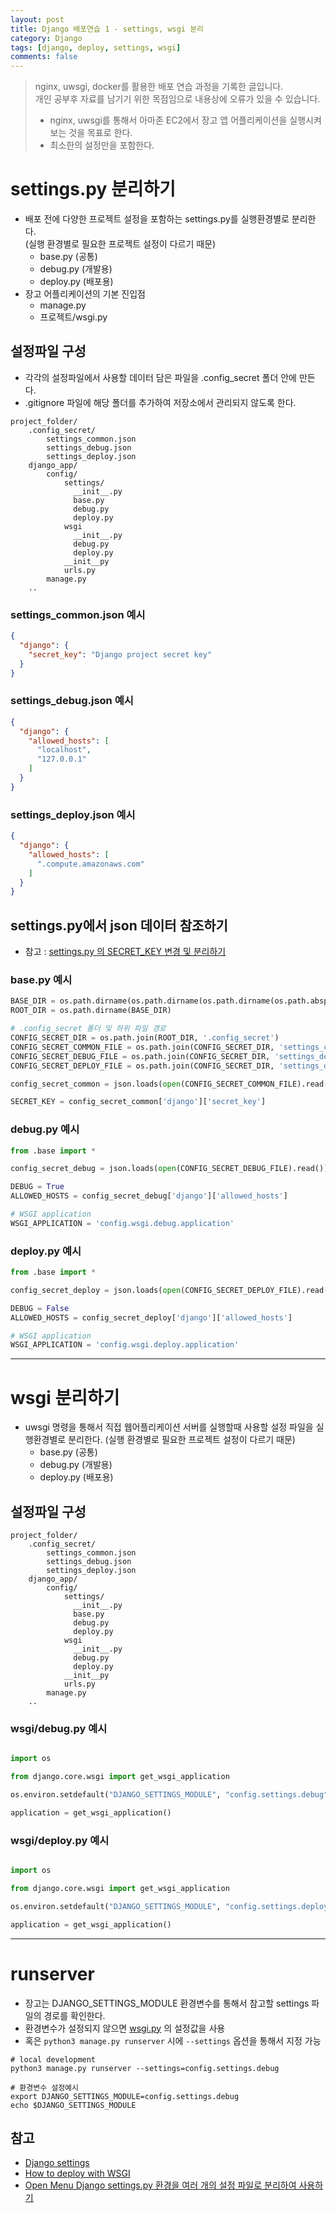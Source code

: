 ```yaml
---
layout: post
title: Django 배포연습 1 - settings, wsgi 분리
category: Django
tags: [django, deploy, settings, wsgi]
comments: false
---
```


> nginx, uwsgi, docker를 활용한 배포 연습 과정을 기록한 글입니다.   
> 개인 공부후 자료를 남기기 위한 목점임으로 내용상에 오류가 있을 수 있습니다.
>
> - nginx, uwsgi를 통해서 아마존 EC2에서 장고 앱 어플리케이션을 실행시켜 보는 것을 목표로 한다.
> - 최소한의 설정만을 포함한다.


# settings.py 분리하기
- 배포 전에 다양한 프로젝트 설정을 포함하는 settings.py를 실행환경별로 분리한다.  
  (실행 환경별로 필요한 프로젝트 설정이 다르기 때문)
  - base.py (공통)
  - debug.py (개발용)
  - deploy.py (배포용)
- 장고 어플리케이션의 기본 진입점
  - manage.py
  - 프로젝트/wsgi.py


## 설정파일 구성
- 각각의 설정파일에서 사용할 데이터 담은 파일을 .config_secret 폴더 안에 만든다.
- .gitignore 파일에 해당 폴더를 추가하여 저장소에서 관리되지 않도록 한다.

```
project_folder/
    .config_secret/
        settings_common.json
        settings_debug.json
        settings_deploy.json
    django_app/
        config/
            settings/
              __init__.py
              base.py
              debug.py
              deploy.py
            wsgi
              __init__.py
              debug.py
              deploy.py
            __init__py
            urls.py
        manage.py  
    ..
```

### settings_common.json 예시

```json
{
  "django": {
    "secret_key": "Django project secret key"
  }
}
```

### settings_debug.json 예시

```json
{
  "django": {
    "allowed_hosts": [
      "localhost",
      "127.0.0.1"
    ]
  }
}
```

### settings_deploy.json 예시

```json
{
  "django": {
    "allowed_hosts": [
      ".compute.amazonaws.com"
    ]
  }
}
```

## settings.py에서 json 데이터 참조하기
- 참고 : [settings.py 의 SECRET_KEY 변경 및 분리하기](https://wayhome25.github.io/django/2017/07/11/django-settings-secret-key/)

### base.py 예시
```python
BASE_DIR = os.path.dirname(os.path.dirname(os.path.dirname(os.path.abspath(__file__))))
ROOT_DIR = os.path.dirname(BASE_DIR)

# .config_secret 폴더 및 하위 파일 경로
CONFIG_SECRET_DIR = os.path.join(ROOT_DIR, '.config_secret')
CONFIG_SECRET_COMMON_FILE = os.path.join(CONFIG_SECRET_DIR, 'settings_common.json')
CONFIG_SECRET_DEBUG_FILE = os.path.join(CONFIG_SECRET_DIR, 'settings_debug.json')
CONFIG_SECRET_DEPLOY_FILE = os.path.join(CONFIG_SECRET_DIR, 'settings_deploy.json')

config_secret_common = json.loads(open(CONFIG_SECRET_COMMON_FILE).read())

SECRET_KEY = config_secret_common['django']['secret_key']
```

### debug.py 예시

```python
from .base import *

config_secret_debug = json.loads(open(CONFIG_SECRET_DEBUG_FILE).read())

DEBUG = True
ALLOWED_HOSTS = config_secret_debug['django']['allowed_hosts']

# WSGI application
WSGI_APPLICATION = 'config.wsgi.debug.application'
```

### deploy.py 예시
```python
from .base import *

config_secret_deploy = json.loads(open(CONFIG_SECRET_DEPLOY_FILE).read())

DEBUG = False
ALLOWED_HOSTS = config_secret_deploy['django']['allowed_hosts']

# WSGI application
WSGI_APPLICATION = 'config.wsgi.deploy.application'
```

---

# wsgi 분리하기
- uwsgi 명령을 통해서 직접 웹어플리케이션 서버를 실행할때 사용할 설정 파일을 실행환경별로 분리한다.
  (실행 환경별로 필요한 프로젝트 설정이 다르기 때문)
  - base.py (공통)
  - debug.py (개발용)
  - deploy.py (배포용)

## 설정파일 구성

```
project_folder/
    .config_secret/
        settings_common.json
        settings_debug.json
        settings_deploy.json
    django_app/
        config/
            settings/
              __init__.py
              base.py
              debug.py
              deploy.py
            wsgi
              __init__.py
              debug.py
              deploy.py
            __init__py
            urls.py
        manage.py  
    ..
```

### wsgi/debug.py 예시
```python

import os

from django.core.wsgi import get_wsgi_application

os.environ.setdefault("DJANGO_SETTINGS_MODULE", "config.settings.debug")

application = get_wsgi_application()

```

### wsgi/deploy.py 예시
```python

import os

from django.core.wsgi import get_wsgi_application

os.environ.setdefault("DJANGO_SETTINGS_MODULE", "config.settings.deploy")

application = get_wsgi_application()

```

---

# runserver
- 장고는 DJANGO_SETTINGS_MODULE 환경변수를 통해서 참고할 settings 파일의 경로를 확인한다.
- 환경변수가 설정되지 않으면 [wsgi.py](https://github.com/django/django/blob/1.10.6/django/conf/project_template/project_name/wsgi.py-tpl) 의 설정값을 사용
- 혹은 `python3 manage.py runserver` 시에 `--settings` 옵션을 통해서 지정 가능

```commandline
# local development
python3 manage.py runserver --settings=config.settings.debug

# 환경변수 설정예시
export DJANGO_SETTINGS_MODULE=config.settings.debug
echo $DJANGO_SETTINGS_MODULE
```

## 참고
- [Django settings](https://docs.djangoproject.com/en/1.11/topics/settings/)
- [How to deploy with WSGI](https://docs.djangoproject.com/en/1.11/howto/deployment/wsgi/)
- [Open Menu
Django settings.py 환경을 여러 개의 설정 파일로 분리하여 사용하기](https://cjh5414.github.io/django-settings-separate/)
